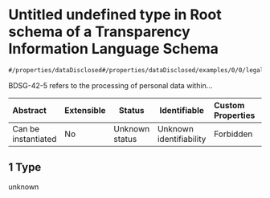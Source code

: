 # Untitled undefined type in Root schema of a Transparency Information Language Schema

```txt
#/properties/dataDisclosed#/properties/dataDisclosed/examples/0/0/legalBases/1
```

BDSG-42-5 refers to the processing of personal data within...


| Abstract            | Extensible | Status         | Identifiable            | Custom Properties | Additional Properties | Access Restrictions | Defined In                                                           |
| :------------------ | ---------- | -------------- | ----------------------- | :---------------- | --------------------- | ------------------- | -------------------------------------------------------------------- |
| Can be instantiated | No         | Unknown status | Unknown identifiability | Forbidden         | Allowed               | none                | [tilt-schema.json\*](../out/tilt-schema.json "open original schema") |

## 1 Type

unknown
